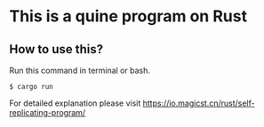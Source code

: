 # This is a quine program on Rust
## How to use this?
Run this command in terminal or bash.
```shell
$ cargo run
```
For detailed explanation please visit https://io.magicst.cn/rust/self-replicating-program/
